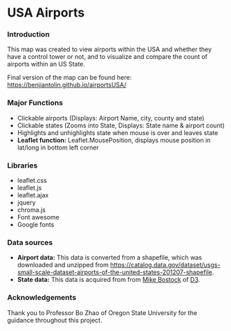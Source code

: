 # USA Airports

### Introduction
This map was created to view airports within the USA and whether they have a control tower or not, and to visualize and compare the count of airports within an US State.

Final version of the map can be found here: https://benjiantolin.github.io/airportsUSA/

### Major Functions

  - Clickable airports (Displays: Airport Name, city, county and state)
  - Clickable states (Zooms into State, Displays: State name & airport count)
  - Highlights and unhighlights state when mouse is over and leaves state
  - **Leaflet function:** Leaflet.MousePosition, displays mouse position in lat/long in bottom left corner

### Libraries
- leaflet.css
- leaflet.js
- leaflet.ajax
- jquery
- chroma.js
- Font awesome
- Google fonts
### Data sources

- **Airport data:** This data is converted from a shapefile, which was downloaded and unzipped from https://catalog.data.gov/dataset/usgs-small-scale-dataset-airports-of-the-united-states-201207-shapefile.
- **State data:** This data is acquired from from [Mike Bostock](http://bost.ocks.org/mike) of [D3](http://d3js.org/).

### Acknowledgements
Thank you to Professor Bo Zhao of Oregon State University for the guidance throughout this project.
